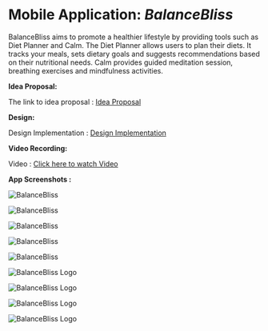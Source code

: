 # Mobile Application: *BalanceBliss*

BalanceBliss aims to promote a healthier lifestyle by providing tools such as Diet Planner and Calm. The Diet Planner allows users to plan their diets. It tracks your meals, sets dietary goals and suggests recommendations based on their nutritional needs. Calm provides guided meditation session, breathing exercises and mindfulness activities. 


**Idea Proposal:**

The link to idea proposal : [Idea Proposal] 

**Design:**

Design Implementation   :  [Design Implementation]

**Video Recording:**    

Video   :   [Click here to watch Video]


[Idea Proposal]: <https://docs.google.com/document/d/1AZlF9scWrAH995QNt1mot6go5mJKHp-75HKYXXh-ehQ/edit?usp=sharing>

[Design Implementation]: <https://www.figma.com/file/ipXapEGL0JXTyhk6rfu4fU/Untitled?type=whiteboard&node-id=0%3A1&t=770vh0CUlWG1q6uv-1>

[Click here to watch Video]: <https://youtu.be/1X-yq917Uo8?si=ZVeptujrjpa3Pzes>

**App Screenshots :**

![BalanceBliss](https://github.com/vishesh381/Balance-Bliss/blob/main/SourceCode/Screenshots/Screenshot1.jpg)

![BalanceBliss](https://github.com/vishesh381/Balance-Bliss/blob/main/SourceCode/Screenshots/Screenshot2.jpg)

![BalanceBliss](https://github.com/vishesh381/Balance-Bliss/blob/main/SourceCode/Screenshots/Screenshot4.jpg)

![BalanceBliss](https://github.com/vishesh381/Balance-Bliss/blob/main/SourceCode/Screenshots/Screenshot5.jpg)

![BalanceBliss](https://github.com/vishesh381/Balance-Bliss/blob/main/SourceCode/Screenshots/Screenshot10.jpg)

![BalanceBliss Logo](https://github.com/vishesh381/Balance-Bliss/blob/main/SourceCode/Screenshots/Screenshot14.jpg)

![BalanceBliss Logo](https://github.com/vishesh381/Balance-Bliss/blob/main/SourceCode/Screenshots/Screenshot15.jpg)

![BalanceBliss Logo](https://github.com/vishesh381/Balance-Bliss/blob/main/SourceCode/Screenshots/Screenshot16.jpg)

![BalanceBliss Logo](https://github.com/vishesh381/Balance-Bliss/blob/main/SourceCode/Screenshots/Screenshot21.jpg)





